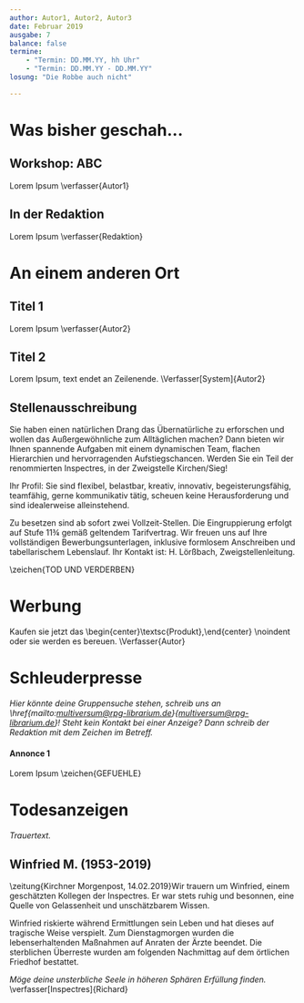 ```yaml
---
author: Autor1, Autor2, Autor3
date: Februar 2019
ausgabe: 7
balance: false
termine:
    - "Termin: DD.MM.YY, hh Uhr"
    - "Termin: DD.MM.YY - DD.MM.YY"
losung: "Die Robbe auch nicht"

---
```


# Was bisher geschah...

## Workshop: ABC
Lorem Ipsum
\verfasser{Autor1}

## In der Redaktion
Lorem Ipsum
\verfasser{Redaktion}

# An einem anderen Ort

## Titel 1
Lorem Ipsum
\verfasser{Autor2}

## Titel 2
Lorem Ipsum, text endet an Zeilenende.
\Verfasser[System]{Autor2}

## Stellenausschreibung
Sie haben einen natürlichen Drang das Übernatürliche zu erforschen und wollen das Außergewöhnliche zum Alltäglichen machen?
Dann bieten wir Ihnen spannende Aufgaben mit einem dynamischen Team, flachen Hierarchien und hervorragenden Aufstiegschancen.
Werden Sie ein Teil der renommierten Inspectres, in der Zweigstelle Kirchen/Sieg!

Ihr Profil:
Sie sind flexibel, belastbar, kreativ, innovativ, begeisterungsfähig, teamfähig, gerne kommunikativ tätig, scheuen keine Herausforderung und sind idealerweise alleinstehend.

Zu besetzen sind ab sofort zwei Vollzeit-Stellen. Die Eingruppierung erfolgt auf Stufe 11¾ gemäß geltendem Tarifvertrag.
Wir freuen uns auf Ihre vollständigen Bewerbungsunterlagen, inklusive formlosem Anschreiben und tabellarischem Lebenslauf.
Ihr Kontakt ist: H. Lörßbach, Zweigstellenleitung.

\zeichen{TOD UND VERDERBEN}

# Werbung
Kaufen sie jetzt das
\begin{center}\textsc{Produkt},\end{center} \noindent oder sie werden es bereuen.
\Verfasser{Autor}

# Schleuderpresse
*Hier könnte deine Gruppensuche stehen, schreib uns an \href{mailto:multiversum@rpg-librarium.de}{multiversum@rpg-librarium.de}! Steht kein Kontakt bei einer Anzeige? Dann schreib der Redaktion mit dem Zeichen im Betreff.*

#### Annonce 1
Lorem Ipsum
\zeichen{GEFUEHLE}

# Todesanzeigen
*Trauertext.*

## Winfried M. (1953-2019)
\zeitung{Kirchner Morgenpost, 14.02.2019}Wir trauern um Winfried, einem geschätzten Kollegen der Inspectres.
Er war stets ruhig und besonnen, eine Quelle von Gelassenheit und unschätzbarem Wissen.

Winfried riskierte während Ermittlungen sein Leben und hat dieses auf tragische Weise verspielt.
Zum Dienstagmorgen wurden die lebenserhaltenden Maßnahmen auf Anraten der Ärzte beendet.
Die sterblichen Überreste wurden am folgenden Nachmittag auf dem örtlichen Friedhof bestattet.

_Möge deine unsterbliche Seele in höheren Sphären Erfüllung finden._
\verfasser[Inspectres]{Richard}
